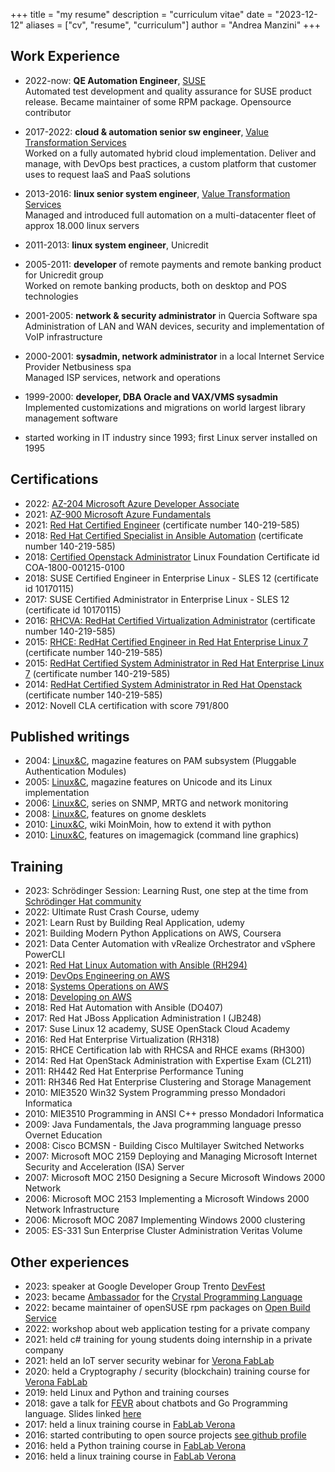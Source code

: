+++
title = "my resume"
description = "curriculum vitae"
date = "2023-12-12"
aliases = ["cv", "resume", "curriculum"]
author = "Andrea Manzini"
+++

## Work Experience

- 2022-now: **QE Automation Engineer**, [SUSE](https://www.suse.com/)  
  Automated test development and quality assurance for SUSE product release. Became maintainer of some RPM package. Opensource contributor

- 2017-2022: **cloud & automation senior sw engineer**, [Value Transformation Services](https://www.v-tservices.com/)   
  Worked on a fully automated hybrid cloud implementation. Deliver and manage, with DevOps best practices, a custom platform that customer uses to request IaaS and PaaS solutions

- 2013-2016: **linux senior system engineer**, [Value Transformation Services](https://www.v-tservices.com/)  
  Managed and introduced full automation on a multi-datacenter fleet of approx 18.000 linux servers

- 2011-2013: **linux system engineer**, Unicredit
- 2005-2011: **developer** of remote payments and remote banking product for Unicredit group  
  Worked on remote banking products, both on desktop and POS technologies

- 2001-2005: **network & security administrator** in Quercia Software spa  
  Administration of LAN and WAN devices, security and implementation of VoIP infrastructure

- 2000-2001: **sysadmin, network administrator** in a local Internet Service Provider Netbusiness spa  
  Managed ISP services, network and operations

- 1999-2000: **developer, DBA Oracle and VAX/VMS sysadmin**  
  Implemented customizations and migrations on world largest library management software
  
- started working in IT industry since 1993; first Linux server installed on 1995

## Certifications

- 2022: [AZ-204 Microsoft Azure Developer Associate](https://www.credly.com/badges/32aec1c3-bed7-4724-9355-1f4ab8aa7241)
- 2021: [AZ-900 Microsoft Azure Fundamentals](https://www.credly.com/badges/434b8973-2f19-4a18-b526-10e3652b433b)
- 2021: [Red Hat Certified Engineer](https://www.redhat.com/rhtapps/certification/verify/?certId=140-219-585) (certificate number 140-219-585)
- 2018: [Red Hat Certified Specialist in Ansible Automation](https://www.redhat.com/rhtapps/certification/verify/?certId=140-219-585&isSearch=False&verify=Verify) (certificate number 140-219-585)
- 2018: [Certified Openstack Administrator](https://training.linuxfoundation.org/certification/verify-certifications) Linux Foundation Certificate id COA-1800-001215-0100
- 2018: SUSE Certified Engineer in Enterprise Linux - SLES 12 (certificate id 10170115)
- 2017: SUSE Certified Administrator in Enterprise Linux - SLES 12 (certificate id 10170115)
- 2016: [RHCVA: RedHat Certified Virtualization Administrator](https://www.redhat.com/rhtapps/certification/verify/?certId=140-219-585&isSearch=False&verify=Verify) (certificate number 140-219-585)
- 2015: [RHCE: RedHat Certified Engineer in Red Hat Enterprise Linux 7](https://www.redhat.com/rhtapps/certification/verify/?certId=140-219-585&isSearch=False&verify=Verify) (certificate number 140-219-585)
- 2015: [RedHat Certified System Administrator in Red Hat Enterprise Linux 7](https://www.redhat.com/rhtapps/certification/verify/?certId=140-219-585&isSearch=False&verify=Verify) (certificate number 140-219-585)
- 2014: [RedHat Certified System Administrator in Red Hat Openstack](https://www.redhat.com/rhtapps/certification/verify/?certId=140-219-585&isSearch=False&verify=Verify) (certificate number 140-219-585)
- 2012: Novell CLA certification with score 791/800

## Published writings

- 2004: [Linux&C](http://www.oltrelinux.com), magazine features on PAM subsystem (Pluggable Authentication Modules)
- 2005: [Linux&C](http://www.oltrelinux.com), magazine features on Unicode and its Linux
  implementation
- 2006: [Linux&C](http://www.oltrelinux.com), series on SNMP, MRTG and network monitoring
- 2008: [Linux&C](http://www.oltrelinux.com), features on gnome desklets
- 2010: [Linux&C](http://www.oltrelinux.com), wiki MoinMoin, how to extend it with python
- 2010: [Linux&C](http://www.oltrelinux.com), features on imagemagick (command line graphics)

## Training

- 2023: Schrödinger Session: Learning Rust, one step at the time from [Schrödinger Hat community](https://www.schrodinger-hat.it/)
- 2022: Ultimate Rust Crash Course, udemy
- 2021: Learn Rust by Building Real Application, udemy
- 2021: Building Modern Python Applications on AWS, Coursera
- 2021: Data Center Automation with vRealize Orchestrator and vSphere PowerCLI
- 2021: [Red Hat Linux Automation with Ansible (RH294)](https://www.redhat.com/en/services/training/rh294-red-hat-linux-automation-with-ansible)
- 2019: [DevOps Engineering on AWS](https://aws.amazon.com/it/training/course-descriptions/devops-engineering/)
- 2018: [Systems Operations on AWS](https://aws.amazon.com/training/course-descriptions/sysops)
- 2018: [Developing on AWS](https://aws.amazon.com/training/course-descriptions/developing/)
- 2018: Red Hat Automation with Ansible (DO407)
- 2017: Red Hat JBoss Application Administration I (JB248)
- 2017: Suse Linux 12 academy, SUSE OpenStack Cloud Academy
- 2016: Red Hat Enterprise Virtualization (RH318)
- 2015: RHCE Certification lab with RHCSA and RHCE exams (RH300)
- 2014: Red Hat OpenStack Administration with Expertise Exam (CL211)
- 2011: RH442 Red Hat Enterprise Performance Tuning 
- 2011: RH346 Red Hat Enterprise Clustering and Storage Management
- 2010: MIE3520 Win32 System Programming presso Mondadori Informatica
- 2010: MIE3510 Programming in ANSI C++  presso Mondadori Informatica
- 2009: Java Fundamentals, the Java programming language presso Overnet Education
- 2008: Cisco BCMSN - Building Cisco Multilayer Switched Networks
- 2007: Microsoft MOC 2159 Deploying and Managing Microsoft Internet Security and Acceleration (ISA) Server
- 2007: Microsoft MOC 2150 Designing a Secure Microsoft Windows 2000 Network
- 2006: Microsoft MOC 2153 Implementing a Microsoft Windows 2000 Network Infrastructure
- 2006: Microsoft MOC 2087 Implementing Windows 2000 clustering
- 2005: ES-331 Sun Enterprise Cluster Administration Veritas Volume

## Other experiences

- 2023: speaker at Google Developer Group Trento [DevFest](https://gdg.community.dev/events/details/google-gdg-trento-presents-devfest-trento-2023/)
- 2023: became [Ambassador](https://forum.crystal-lang.org/t/ambassador-introductions/5734) for the [Crystal Programming Language](https://crystal-lang.org/)
- 2022: became maintainer of openSUSE rpm packages on [Open Build Service](https://build.opensuse.org)
- 2022: workshop about web application testing for a private company
- 2021: held c# training for young students doing internship in a private company
- 2021: held an IoT server security webinar for [Verona FabLab](https://www.veronafablab.it/)
- 2020: held a Cryptography / security (blockchain) training course for [Verona FabLab](https://www.veronafablab.it/)
- 2019: held Linux and Python and training courses 
- 2018: gave a talk for [FEVR](http://www.fevr.it/eventi/2018/10/challenge-of-the-go-bots/) about chatbots and Go Programming language. Slides linked [here](http://go-talks.appspot.com/github.com/ilmanzo/ChallengeOfTheGoBots/present.slide)
- 2017: held a linux training course in [FabLab Verona](http://www.veronafablab.it/)
- 2016: started contributing to open source projects [see github profile](https://github.com/ilmanzo)
- 2016: held a Python training course in [FabLab Verona](http://www.veronafablab.it/)
- 2016: held a linux training course in [FabLab Verona](http://www.veronafablab.it/)
